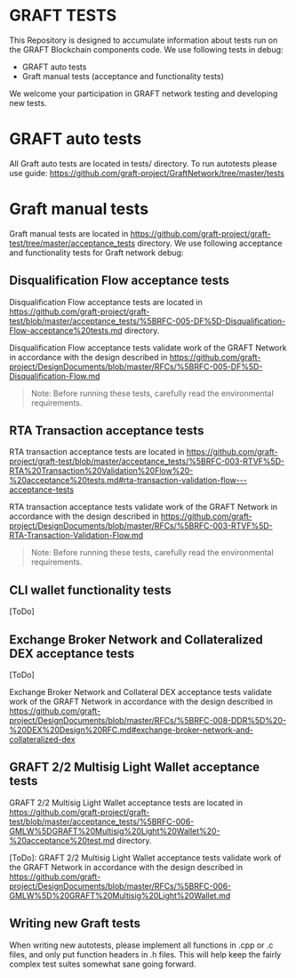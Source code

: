 # GRAFT TESTS
This Repository is designed to accumulate information about tests run on the GRAFT Blockchain components code.
We use following tests in debug:
- GRAFT auto tests
- Graft manual tests (acceptance and functionality tests)

We welcome your participation in GRAFT network testing and developing new tests.

# GRAFT auto tests
All Graft auto tests are located in tests/  directory.
To run autotests please use guide: https://github.com/graft-project/GraftNetwork/tree/master/tests

# Graft manual tests
Graft manual tests are  located in https://github.com/graft-project/graft-test/tree/master/acceptance_tests   directory. 
We use following acceptance  and functionality tests for Graft network debug:

## Disqualification Flow acceptance tests
Disqualification Flow acceptance tests are located in https://github.com/graft-project/graft-test/blob/master/acceptance_tests/%5BRFC-005-DF%5D-Disqualification-Flow-acceptance%20tests.md directory.

Disqualification Flow acceptance tests validate work of the GRAFT Network  in accordance with the design described in https://github.com/graft-project/DesignDocuments/blob/master/RFCs/%5BRFC-005-DF%5D-Disqualification-Flow.md
> Note:  Before running these tests, carefully read the environmental requirements.

## RTA Transaction acceptance tests
RTA transaction acceptance tests are located in  https://github.com/graft-project/graft-test/blob/master/acceptance_tests/%5BRFC-003-RTVF%5D-RTA%20Transaction%20Validation%20Flow%20-%20acceptance%20tests.md#rta-transaction-validation-flow---acceptance-tests

RTA transaction acceptance tests validate work of the GRAFT Network  in accordance with the design described in https://github.com/graft-project/DesignDocuments/blob/master/RFCs/%5BRFC-003-RTVF%5D-RTA-Transaction-Validation-Flow.md

>Note:  Before running these tests, carefully read the environmental requirements.

## CLI wallet functionality tests

[ToDo]

## Exchange Broker Network and Collateralized DEX acceptance tests

[ToDo]

Exchange Broker Network and Collateral DEX acceptance tests validate work of the GRAFT Network  in accordance with the design described in https://github.com/graft-project/DesignDocuments/blob/master/RFCs/%5BRFC-008-DDR%5D%20-%20DEX%20Design%20RFC.md#exchange-broker-network-and-collateralized-dex

## GRAFT 2/2 Multisig Light Wallet acceptance tests

GRAFT 2/2 Multisig Light Wallet acceptance tests are located in https://github.com/graft-project/graft-test/blob/master/acceptance_tests/%5BRFC-006-GMLW%5DGRAFT%20Multisig%20Light%20Wallet%20-%20acceptance%20test.md directory.

[ToDo]:  GRAFT 2/2 Multisig Light Wallet acceptance tests validate work of the GRAFT Network  in accordance with the design described in https://github.com/graft-project/DesignDocuments/blob/master/RFCs/%5BRFC-006-GMLW%5D%20GRAFT%20Multisig%20Light%20Wallet.md
 
## Writing new Graft tests

When writing new autotests, please implement all functions in .cpp or .c files, and only put function headers in .h files. This will help keep the fairly complex test suites somewhat sane going forward.
